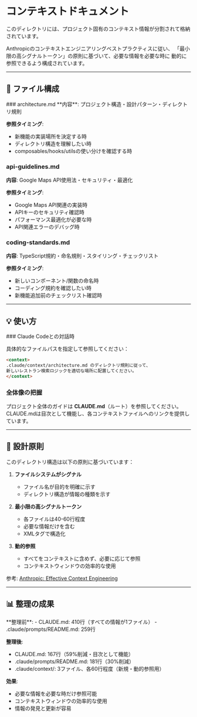 # コンテキストドキュメント

<purpose>
このディレクトリには、プロジェクト固有のコンテキスト情報が分割されて格納されています。

Anthropicのコンテキストエンジニアリングベストプラクティスに従い、
「最小限の高シグナルトークン」の原則に基づいて、必要な情報を必要な時に
動的に参照できるよう構成されています。
</purpose>

---

## 📁 ファイル構成

<files>
### architecture.md
**内容**: プロジェクト構造・設計パターン・ディレクトリ規則

**参照タイミング**:
- 新機能の実装場所を決定する時
- ディレクトリ構造を理解したい時
- composables/hooks/utilsの使い分けを確認する時

### api-guidelines.md
**内容**: Google Maps API使用法・セキュリティ・最適化

**参照タイミング**:
- Google Maps API関連の実装時
- APIキーのセキュリティ確認時
- パフォーマンス最適化が必要な時
- API関連エラーのデバッグ時

### coding-standards.md
**内容**: TypeScript規約・命名規則・スタイリング・チェックリスト

**参照タイミング**:
- 新しいコンポーネント/関数の命名時
- コーディング規約を確認したい時
- 新機能追加前のチェックリスト確認時
</files>

---

## 💡 使い方

<usage>
### Claude Codeとの対話時

具体的なファイルパスを指定して参照してください：

```markdown
<context>
.claude/context/architecture.md のディレクトリ規則に従って、
新しいレストラン検索ロジックを適切な場所に配置してください。
</context>
```

### 全体像の把握

プロジェクト全体のガイドは **CLAUDE.md**（ルート）を参照してください。
CLAUDE.mdは目次として機能し、各コンテキストファイルへのリンクを提供しています。
</usage>

---

## 🎯 設計原則

<principles>
このディレクトリ構造は以下の原則に基づいています：

1. **ファイルシステムがシグナル**
   - ファイル名が目的を明確に示す
   - ディレクトリ構造が情報の種類を示す

2. **最小限の高シグナルトークン**
   - 各ファイルは40-60行程度
   - 必要な情報だけを含む
   - XMLタグで構造化

3. **動的参照**
   - すべてをコンテキストに含めず、必要に応じて参照
   - コンテキストウィンドウの効率的な使用

参考: [Anthropic: Effective Context Engineering](https://www.anthropic.com/engineering/effective-context-engineering-for-ai-agents)
</principles>

---

## 📊 整理の成果

<metrics>
**整理前**:
- CLAUDE.md: 410行（すべての情報が1ファイル）
- .claude/prompts/README.md: 259行

**整理後**:
- CLAUDE.md: 167行（59%削減・目次として機能）
- .claude/prompts/README.md: 181行（30%削減）
- .claude/context/: 3ファイル、各60行程度（新規・動的参照用）

**効果**:
- 必要な情報を必要な時だけ参照可能
- コンテキストウィンドウの効率的な使用
- 情報の発見と更新が容易
</metrics>
